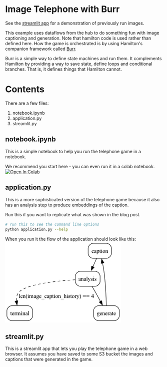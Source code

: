 # Image Telephone with Burr

See the [streamlit app](https://image-telephone.streamlit.app) for a demonstration
of previously run images.

This example uses dataflows from the hub to do something fun with image captioning and generation.
Note that hamilton code is used rather than defined here. How the game is orchestrated
is by using Hamilton's companion framework called [Burr](https://github.com/dagworks-inc/burr).

Burr is a simple way to define state machines and run them. It complements Hamilton by providing
a way to save state, define loops and conditional branches. That is, it defines things that Hamilton
cannot.

# Contents

There are a few files:

1. notebook.ipynb
2. application.py
3. streamlit.py

## notebook.ipynb
This is a simple notebook to help you run the telephone game in a notebook.

We recommend you start here - you can even run it in a colab notebook.
<a target="_blank" href="https://colab.research.google.com/github/DAGWorks-Inc/hamilton/blob/main/examples/LLM_Workflows/image_telephone/notebook.ipynb">
  <img src="https://colab.research.google.com/assets/colab-badge.svg" alt="Open In Colab"/>
</a>

## application.py
This is a more sophisticated version of the telephone game because it also
has an analysis step to produce embeddings of the caption.

Run this if you want to replicate what was shown in the blog post.
```bash
# run this to see the command line options
python application.py --help
```
When you run it the flow of the application should look like this:
![Telephone Game](statemachine.png)

## streamlit.py
This is a streamlit app that lets you play the telephone game in a web browser.
It assumes you have saved to some S3 bucket the images and captions that were generated
in the game.
